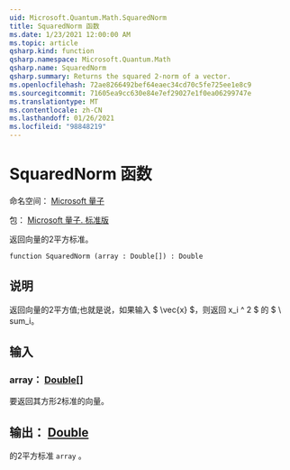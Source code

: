 ```yaml
---
uid: Microsoft.Quantum.Math.SquaredNorm
title: SquaredNorm 函数
ms.date: 1/23/2021 12:00:00 AM
ms.topic: article
qsharp.kind: function
qsharp.namespace: Microsoft.Quantum.Math
qsharp.name: SquaredNorm
qsharp.summary: Returns the squared 2-norm of a vector.
ms.openlocfilehash: 72ae8266492bef64eaec34cd70c5fe725ee1e8c9
ms.sourcegitcommit: 71605ea9cc630e84e7ef29027e1f0ea06299747e
ms.translationtype: MT
ms.contentlocale: zh-CN
ms.lasthandoff: 01/26/2021
ms.locfileid: "98848219"
---
```

# <a name="squarednorm-function"></a>SquaredNorm 函数

命名空间： [Microsoft 量子](xref:Microsoft.Quantum.Math)

包： [Microsoft 量子. 标准版](https://nuget.org/packages/Microsoft.Quantum.Standard)


返回向量的2平方标准。

```qsharp
function SquaredNorm (array : Double[]) : Double
```


## <a name="description"></a>说明

返回向量的2平方值;也就是说，如果输入 $ \vec{x} $，则返回 x_i ^ 2 $ 的 $ \ sum_i。

## <a name="input"></a>输入

### <a name="array--double"></a>array： [Double](xref:microsoft.quantum.lang-ref.double)[]

要返回其方形2标准的向量。



## <a name="output--double"></a>输出： [Double](xref:microsoft.quantum.lang-ref.double)

的2平方标准 `array` 。